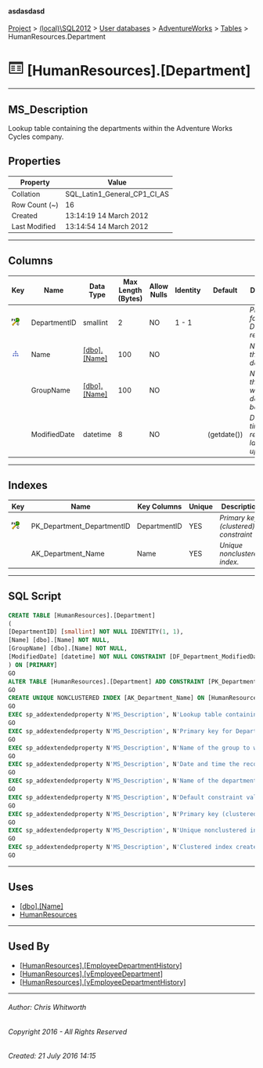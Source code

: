 #### asdasdasd

[Project](../../../../index.md) > [(local)\\SQL2012](../../../index.md) > [User databases](../../index.md) > [AdventureWorks](../index.md) > [Tables](Tables.md) > HumanResources.Department

# ![Tables](../../../../Images/Table32.png) [HumanResources].[Department]

---

## <a name="#description"></a>MS_Description

Lookup table containing the departments within the Adventure Works Cycles company.

## <a name="#properties"></a>Properties

| Property | Value |
|---|---|
| Collation | SQL_Latin1_General_CP1_CI_AS |
| Row Count (~) | 16 |
| Created | 13:14:19 14 March 2012 |
| Last Modified | 13:14:54 14 March 2012 |


---

## <a name="#columns"></a>Columns

| Key | Name | Data Type | Max Length (Bytes) | Allow Nulls | Identity | Default | Description |
|---|---|---|---|---|---|---|---|
| [![Cluster Primary Key PK_Department_DepartmentID: DepartmentID](../../../../Images/pkcluster.png)](#indexes) | DepartmentID | smallint | 2 | NO | 1 - 1 |  | _Primary key for Department records._ |
| [![Indexes AK_Department_Name](../../../../Images/Index.png)](#indexes) | Name | [[dbo].[Name]](../Programmability/Types/User-Defined_Data_Types/Name.md) | 100 | NO |  |  | _Name of the department._ |
|  | GroupName | [[dbo].[Name]](../Programmability/Types/User-Defined_Data_Types/Name.md) | 100 | NO |  |  | _Name of the group to which the department belongs._ |
|  | ModifiedDate | datetime | 8 | NO |  | (getdate()) | _Date and time the record was last updated._ |


---

## <a name="#indexes"></a>Indexes

| Key | Name | Key Columns | Unique | Description |
|---|---|---|---|---|
| [![Cluster Primary Key PK_Department_DepartmentID: DepartmentID](../../../../Images/pkcluster.png)](#indexes) | PK_Department_DepartmentID | DepartmentID | YES | _Primary key (clustered) constraint_ |
|  | AK_Department_Name | Name | YES | _Unique nonclustered index._ |


---

## <a name="#sqlscript"></a>SQL Script

```sql
CREATE TABLE [HumanResources].[Department]
(
[DepartmentID] [smallint] NOT NULL IDENTITY(1, 1),
[Name] [dbo].[Name] NOT NULL,
[GroupName] [dbo].[Name] NOT NULL,
[ModifiedDate] [datetime] NOT NULL CONSTRAINT [DF_Department_ModifiedDate] DEFAULT (getdate())
) ON [PRIMARY]
GO
ALTER TABLE [HumanResources].[Department] ADD CONSTRAINT [PK_Department_DepartmentID] PRIMARY KEY CLUSTERED  ([DepartmentID]) ON [PRIMARY]
GO
CREATE UNIQUE NONCLUSTERED INDEX [AK_Department_Name] ON [HumanResources].[Department] ([Name]) ON [PRIMARY]
GO
EXEC sp_addextendedproperty N'MS_Description', N'Lookup table containing the departments within the Adventure Works Cycles company.', 'SCHEMA', N'HumanResources', 'TABLE', N'Department', NULL, NULL
GO
EXEC sp_addextendedproperty N'MS_Description', N'Primary key for Department records.', 'SCHEMA', N'HumanResources', 'TABLE', N'Department', 'COLUMN', N'DepartmentID'
GO
EXEC sp_addextendedproperty N'MS_Description', N'Name of the group to which the department belongs.', 'SCHEMA', N'HumanResources', 'TABLE', N'Department', 'COLUMN', N'GroupName'
GO
EXEC sp_addextendedproperty N'MS_Description', N'Date and time the record was last updated.', 'SCHEMA', N'HumanResources', 'TABLE', N'Department', 'COLUMN', N'ModifiedDate'
GO
EXEC sp_addextendedproperty N'MS_Description', N'Name of the department.', 'SCHEMA', N'HumanResources', 'TABLE', N'Department', 'COLUMN', N'Name'
GO
EXEC sp_addextendedproperty N'MS_Description', N'Default constraint value of GETDATE()', 'SCHEMA', N'HumanResources', 'TABLE', N'Department', 'CONSTRAINT', N'DF_Department_ModifiedDate'
GO
EXEC sp_addextendedproperty N'MS_Description', N'Primary key (clustered) constraint', 'SCHEMA', N'HumanResources', 'TABLE', N'Department', 'CONSTRAINT', N'PK_Department_DepartmentID'
GO
EXEC sp_addextendedproperty N'MS_Description', N'Unique nonclustered index.', 'SCHEMA', N'HumanResources', 'TABLE', N'Department', 'INDEX', N'AK_Department_Name'
GO
EXEC sp_addextendedproperty N'MS_Description', N'Clustered index created by a primary key constraint.', 'SCHEMA', N'HumanResources', 'TABLE', N'Department', 'INDEX', N'PK_Department_DepartmentID'
GO

```


---

## <a name="#uses"></a>Uses

* [[dbo].[Name]](../Programmability/Types/User-Defined_Data_Types/Name.md)
* [HumanResources](../Security/Schemas/HumanResources.md)


---

## <a name="#usedby"></a>Used By

* [[HumanResources].[EmployeeDepartmentHistory]](EmployeeDepartmentHistory.md)
* [[HumanResources].[vEmployeeDepartment]](../Views/vEmployeeDepartment.md)
* [[HumanResources].[vEmployeeDepartmentHistory]](../Views/vEmployeeDepartmentHistory.md)


---

###### Author:  Chris Whitworth

###### Copyright 2016 - All Rights Reserved

###### Created: 21 July 2016 14:15

